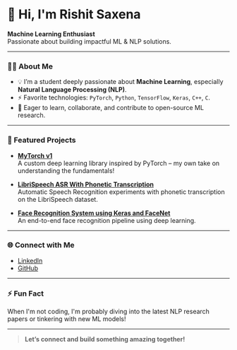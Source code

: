 # 👋 Hi, I'm Rishit Saxena

**Machine Learning Enthusiast**  
Passionate about building impactful ML & NLP solutions.

---

### 🧑‍💻 About Me

- 💡 I’m a student deeply passionate about **Machine Learning**, especially **Natural Language Processing (NLP)**.
- ⚡ Favorite technologies: `PyTorch`, `Python`, `TensorFlow`, `Keras`, `C++`, `C`.
- 📝 Eager to learn, collaborate, and contribute to open-source ML research.

---

### 🚀 Featured Projects

- **[MyTorch v1](https://github.com/RishitSaxena55/MyTorch-v1)**  
  A custom deep learning library inspired by PyTorch – my own take on understanding the fundamentals!

- **[LibriSpeech ASR With Phonetic Transcription](https://github.com/RishitSaxena55/LibriSpeech_ASR_With_Phonetic_Transcription)**  
  Automatic Speech Recognition experiments with phonetic transcription on the LibriSpeech dataset.

- **[Face Recognition System using Keras and FaceNet](https://github.com/RishitSaxena55/Face-Recognition-System-using-Keras-and-FaceNet)**  
  An end-to-end face recognition pipeline using deep learning.

---

### 🌐 Connect with Me

- [LinkedIn](https://www.linkedin.com/in/rishit-saxena-12922531b/)
- [GitHub](https://github.com/RishitSaxena55)

---

### ⚡ Fun Fact

When I'm not coding, I'm probably diving into the latest NLP research papers or tinkering with new ML models!

---

> **Let’s connect and build something amazing together!**
